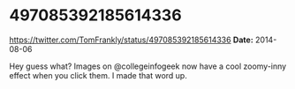 # 497085392185614336
https://twitter.com/TomFrankly/status/497085392185614336
**Date:** 2014-08-06

Hey guess what? Images on @collegeinfogeek now have a cool zoomy-inny effect when you click them. I made that word up.

